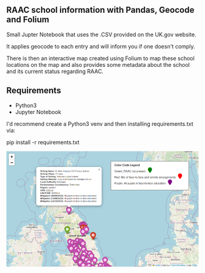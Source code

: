 ## RAAC school information with Pandas, Geocode and Folium
Small Jupter Notebook that uses the .CSV provided on the UK.gov website.

It applies geocode to each entry and will inform you if one doesn't comply.

There is then an interactive map created using Folium to map these school locations on the map and also provides some metadata about the school and its current status regarding RAAC.

## Requirements

- Python3
- Jupyter Notebook

I'd recommend create a Python3 venv and then installing requirements.txt via:

pip install -r requirements.txt

![Example](map.png)

